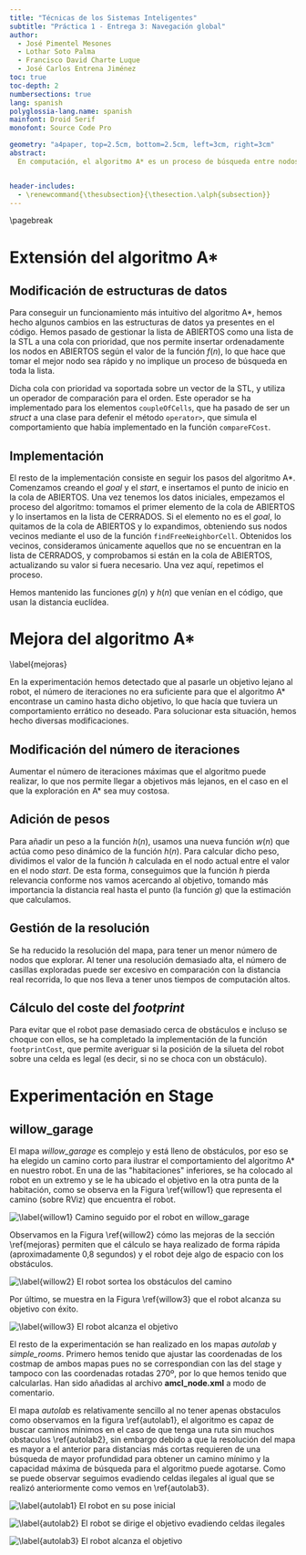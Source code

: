 ```yaml
---
title: "Técnicas de los Sistemas Inteligentes"
subtitle: "Práctica 1 - Entrega 3: Navegación global"
author:
  - José Pimentel Mesones
  - Lothar Soto Palma
  - Francisco David Charte Luque
  - José Carlos Entrena Jiménez
toc: true
toc-depth: 2
numbersections: true
lang: spanish
polyglossia-lang.name: spanish
mainfont: Droid Serif
monofont: Source Code Pro

geometry: "a4paper, top=2.5cm, bottom=2.5cm, left=3cm, right=3cm"
abstract:
  En computación, el algoritmo A* es un proceso de búsqueda entre nodos de un grafo, que usa una heurística de estimación del coste hasta la solución, una función usualmente llamada $h(n)$, y una función de coste, $g(n)$, cuya suma nos da una estimación del coste de llegar de un nodo a una solución del problema. En esta práctica se ha completado una implementación del algoritmo A* con el uso de una cola con prioridad para la gestión de la lista de nodos abiertos, y lo hemos probado en distintos mundos para comprobar su efectividad.


header-includes:
  - \renewcommand{\thesubsection}{\thesection.\alph{subsection}}
---
```


\pagebreak

# Extensión del algoritmo A*

## Modificación de estructuras de datos

Para conseguir un funcionamiento más intuitivo del algoritmo A*, hemos hecho algunos cambios en las estructuras de datos ya presentes en el código. Hemos pasado de gestionar la lista de ABIERTOS como una lista de la STL a una cola con prioridad, que nos permite insertar ordenadamente los nodos en ABIERTOS según el valor de la función $f(n)$, lo que hace que tomar el mejor nodo sea rápido y no implique un proceso de búsqueda en toda la lista.

Dicha cola con prioridad va soportada sobre un vector de la STL, y utiliza un operador de comparación para el orden. Este  operador se ha implementado para los elementos `coupleOfCells`, que ha pasado de ser un *struct* a una clase para defenir el método `operator>`, que simula el comportamiento que había implementado en la función `compareFCost`.

## Implementación

El resto de la implementación consiste en seguir los pasos del algoritmo A*. Comenzamos creando el _goal_ y el _start_, e insertamos el punto de inicio en la cola de ABIERTOS. Una vez tenemos los datos iniciales, empezamos el proceso del algoritmo: tomamos el primer elemento de la cola de ABIERTOS y lo insertamos en la lista de CERRADOS. Si el elemento no es el _goal_, lo quitamos de la cola de ABIERTOS y lo expandimos, obteniendo sus nodos vecinos mediante el uso de la función `findFreeNeighborCell`. Obtenidos los vecinos, consideramos únicamente aquellos que no se encuentran en la lista de CERRADOS, y comprobamos si están en la cola de ABIERTOS, actualizando su valor si fuera necesario. Una vez aquí, repetimos el proceso.

Hemos mantenido las funciones $g(n)$ y $h(n)$ que venían en el código, que usan la distancia euclídea.

# Mejora del algoritmo A*
\label{mejoras}

En la experimentación hemos detectado que al pasarle un objetivo lejano al robot, el número de iteraciones no era suficiente para que el algoritmo A* encontrase un camino hasta dicho objetivo, lo que hacía que tuviera un comportamiento errático no deseado. Para solucionar esta situación, hemos hecho diversas modificaciones.

## Modificación del número de iteraciones

Aumentar el número de iteraciones máximas que el algoritmo puede realizar, lo que nos permite llegar a objetivos más lejanos, en el caso en el que la exploración en A* sea muy costosa.

## Adición de pesos

Para añadir un peso a la función $h(n)$, usamos una nueva función $w(n)$ que actúa como peso dinámico de la función $h(n)$. Para calcular dicho peso, dividimos el valor de la función $h$ calculada en el nodo actual entre el valor en el nodo _start_. De esta forma, conseguimos que la función $h$ pierda relevancia conforme nos vamos acercando al objetivo, tomando más importancia la distancia real hasta el punto (la función $g$) que la estimación que calculamos.

## Gestión de la resolución

Se ha reducido la resolución del mapa, para tener un menor número de nodos que explorar. Al tener una resolución demasiado alta, el número de casillas exploradas puede ser excesivo en comparación con la distancia real recorrida, lo que nos lleva a tener unos tiempos de computación altos.

## Cálculo del coste del *footprint*

Para evitar que el robot pase demasiado cerca de obstáculos e incluso se choque con ellos, se ha completado la implementación de la función `footprintCost`, que permite averiguar si la posición de la silueta del robot sobre una celda es legal (es decir, si no se choca con un obstáculo).

# Experimentación en Stage

## willow_garage

El mapa *willow_garage* es complejo y está lleno de obstáculos, por eso se ha elegido un camino corto para ilustrar el comportamiento del algoritmo A* en nuestro robot. En una de las "habitaciones" inferiores, se ha colocado al robot en un extremo y se le ha ubicado el objetivo en la otra punta de la habitación, como se observa en la Figura \ref{willow1} que representa el camino (sobre RViz) que encuentra el robot.

![\label{willow1} Camino seguido por el robot en *willow_garage*](img/willow_1.png)

Observamos en la Figura \ref{willow2} cómo las mejoras de la sección \ref{mejoras} permiten que el cálculo se haya realizado de forma rápida (aproximadamente 0,8 segundos) y el robot deje algo de espacio con los obstáculos.

![\label{willow2} El robot sortea los obstáculos del camino](img/willow_2.png)

Por último, se muestra en la Figura \ref{willow3} que el robot alcanza su objetivo con éxito.

![\label{willow3} El robot alcanza el objetivo](img/willow_3.png)

El resto de la experimentación se han realizado en los mapas *autolab* y *simple_rooms*. Primero hemos tenido que ajustar las coordenadas de los costmap de ambos mapas pues no se correspondian con las del stage y tampoco con las coordenadas rotadas 270º, por lo que hemos tenido que calcularlas. Han sido añadidas al archivo **amcl_node.xml** a modo de comentario.

El mapa *autolab*  es relativamente sencillo al no tener apenas obstaculos como observamos en la figura \ref{autolab1}, el algoritmo es capaz de buscar caminos mínimos en el caso de que tenga una ruta sin muchos obstaculos \ref{autolab2}, sin embargo debido a que la resolución del mapa es mayor a el anterior para distancias más cortas requieren de una búsqueda de mayor profundidad para obtener un camino mínimo y la capacidad máxima de búsqueda para el algoritmo puede agotarse. Como se puede observar seguimos evadiendo celdas ilegales al igual que se realizó anteriormente como vemos en \ref{autolab3}.

![\label{autolab1} El robot en su pose inicial](img/autolab_1.png)

![\label{autolab2} El robot se dirige el objetivo evadiendo celdas ilegales](img/autolab_2.png)

![\label{autolab3} El robot alcanza el objetivo](img/autolab_3.png)
